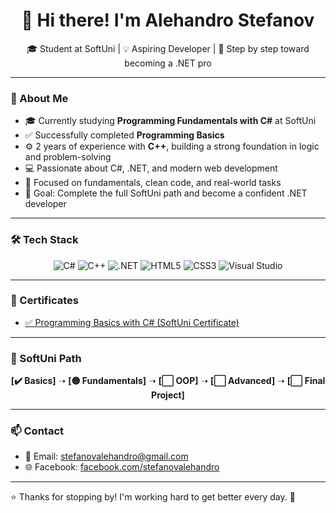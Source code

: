 <h1 align="center">👋 Hi there! I'm Alehandro Stefanov</h1>
<p align="center">
  🎓 Student at SoftUni | 💡 Aspiring Developer | 🚀 Step by step toward becoming a .NET pro
</p>

---

### 🧠 About Me

- 🎓 Currently studying **Programming Fundamentals with C#** at SoftUni  
- ✅ Successfully completed **Programming Basics**  
- ⚙️ 2 years of experience with **C++**, building a strong foundation in logic and problem-solving  
- 💻 Passionate about C#, .NET, and modern web development  
- 🌱 Focused on fundamentals, clean code, and real-world tasks  
- 🎯 Goal: Complete the full SoftUni path and become a confident .NET developer  

---

### 🛠 Tech Stack

<p align="center">
  <img src="https://img.shields.io/badge/C%23-239120?style=flat&logo=c-sharp&logoColor=white" alt="C#" />
  <img src="https://img.shields.io/badge/C++-00599C?style=flat&logo=c%2B%2B&logoColor=white" alt="C++" />
  <img src="https://img.shields.io/badge/.NET-512BD4?style=flat&logo=dotnet&logoColor=white" alt=".NET" />
  <img src="https://img.shields.io/badge/HTML5-E34F26?style=flat&logo=html5&logoColor=white" alt="HTML5" />
  <img src="https://img.shields.io/badge/CSS3-1572B6?style=flat&logo=css3&logoColor=white" alt="CSS3" />
  <img src="https://img.shields.io/badge/Visual_Studio-5C2D91?style=flat&logo=visualstudio&logoColor=white" alt="Visual Studio" />
</p>

---



### 🏅 Certificates

- [✅ Programming Basics with C# (SoftUni Certificate)](https://softuni.bg/certificates/details/228176/7bc2b9c7)

---

### 🧭 SoftUni Path

<p align="center">
  <b>[✔️ Basics]</b> ➝ <b>[🟡 Fundamentals]</b> ➝ <b>[⬜ OOP]</b> ➝ <b>[⬜ Advanced]</b> ➝ <b>[⬜ Final Project]</b>
</p>

---

### 📫 Contact

- 📧 Email: [stefanovalehandro@gmail.com](mailto:stefanovalehandro@gmail.com)  
- 🌐 Facebook: [facebook.com/stefanovalehandro](https://www.facebook.com/profile.php?id=61576334079640&locale=bg_BG)

---

⭐ Thanks for stopping by! I'm working hard to get better every day. 🙌
